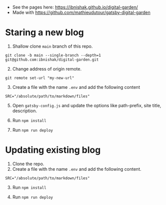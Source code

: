 - See the pages here: https://ibnishak.github.io/digital-garden/
- Made with https://github.com/mathieudutour/gatsby-digital-garden

# Staring a new blog

1. Shallow clone `main` branch of this repo.

```
git clone -b main --single-branch --depth=1 git@github.com:ibnishak/digital-garden.git
```

2. Change address of origin remote.

```
git remote set-url "my-new-url"
```

3. Create a file with the name `.env` and add the following content

```
SRC="/absolute/path/to/markdown/files"
```

5. Open `gatsby-config.js` and update the options like path-prefix, site title, description.

6. Run `npm install`

7. Run `npm run deploy`

# Updating existing blog

1. Clone the repo.
2. Create a file with the name `.env` and add the following content.

```
SRC="/absolute/path/to/markdown/files"
```

3. Run `npm install`

4. Run `npm run deploy`
